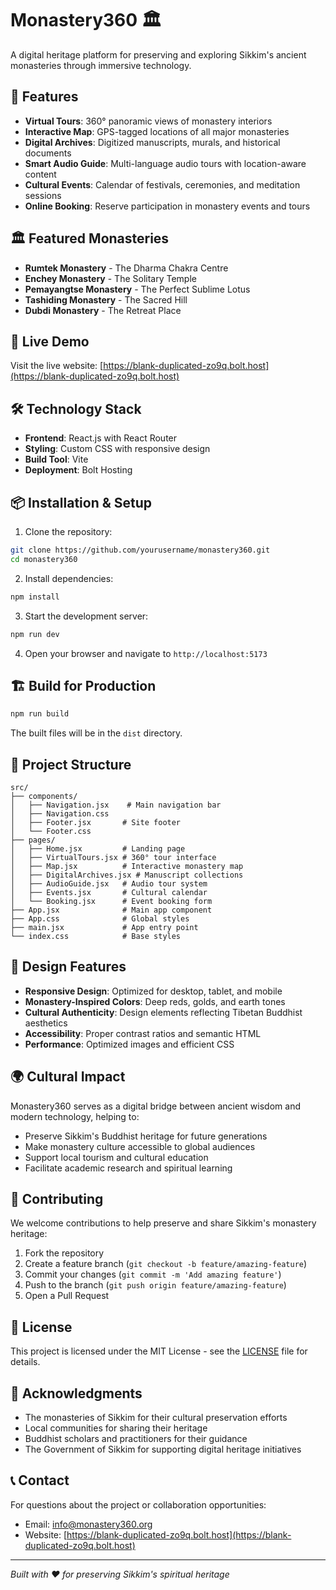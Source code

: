 # Monastery360 🏛️

A digital heritage platform for preserving and exploring Sikkim's ancient monasteries through immersive technology.

## 🌟 Features

- **Virtual Tours**: 360° panoramic views of monastery interiors
- **Interactive Map**: GPS-tagged locations of all major monasteries
- **Digital Archives**: Digitized manuscripts, murals, and historical documents
- **Smart Audio Guide**: Multi-language audio tours with location-aware content
- **Cultural Events**: Calendar of festivals, ceremonies, and meditation sessions
- **Online Booking**: Reserve participation in monastery events and tours

## 🏛️ Featured Monasteries

- **Rumtek Monastery** - The Dharma Chakra Centre
- **Enchey Monastery** - The Solitary Temple
- **Pemayangtse Monastery** - The Perfect Sublime Lotus
- **Tashiding Monastery** - The Sacred Hill
- **Dubdi Monastery** - The Retreat Place

## 🚀 Live Demo

Visit the live website: [https://blank-duplicated-zo9q.bolt.host](https://blank-duplicated-zo9q.bolt.host)

## 🛠️ Technology Stack

- **Frontend**: React.js with React Router
- **Styling**: Custom CSS with responsive design
- **Build Tool**: Vite
- **Deployment**: Bolt Hosting

## 📦 Installation & Setup

1. Clone the repository:
```bash
git clone https://github.com/yourusername/monastery360.git
cd monastery360
```

2. Install dependencies:
```bash
npm install
```

3. Start the development server:
```bash
npm run dev
```

4. Open your browser and navigate to `http://localhost:5173`

## 🏗️ Build for Production

```bash
npm run build
```

The built files will be in the `dist` directory.

## 📁 Project Structure

```
src/
├── components/
│   ├── Navigation.jsx    # Main navigation bar
│   ├── Navigation.css
│   ├── Footer.jsx       # Site footer
│   └── Footer.css
├── pages/
│   ├── Home.jsx         # Landing page
│   ├── VirtualTours.jsx # 360° tour interface
│   ├── Map.jsx          # Interactive monastery map
│   ├── DigitalArchives.jsx # Manuscript collections
│   ├── AudioGuide.jsx   # Audio tour system
│   ├── Events.jsx       # Cultural calendar
│   └── Booking.jsx      # Event booking form
├── App.jsx              # Main app component
├── App.css              # Global styles
├── main.jsx             # App entry point
└── index.css            # Base styles
```

## 🎨 Design Features

- **Responsive Design**: Optimized for desktop, tablet, and mobile
- **Monastery-Inspired Colors**: Deep reds, golds, and earth tones
- **Cultural Authenticity**: Design elements reflecting Tibetan Buddhist aesthetics
- **Accessibility**: Proper contrast ratios and semantic HTML
- **Performance**: Optimized images and efficient CSS

## 🌍 Cultural Impact

Monastery360 serves as a digital bridge between ancient wisdom and modern technology, helping to:

- Preserve Sikkim's Buddhist heritage for future generations
- Make monastery culture accessible to global audiences
- Support local tourism and cultural education
- Facilitate academic research and spiritual learning

## 🤝 Contributing

We welcome contributions to help preserve and share Sikkim's monastery heritage:

1. Fork the repository
2. Create a feature branch (`git checkout -b feature/amazing-feature`)
3. Commit your changes (`git commit -m 'Add amazing feature'`)
4. Push to the branch (`git push origin feature/amazing-feature`)
5. Open a Pull Request

## 📄 License

This project is licensed under the MIT License - see the [LICENSE](LICENSE) file for details.

## 🙏 Acknowledgments

- The monasteries of Sikkim for their cultural preservation efforts
- Local communities for sharing their heritage
- Buddhist scholars and practitioners for their guidance
- The Government of Sikkim for supporting digital heritage initiatives

## 📞 Contact

For questions about the project or collaboration opportunities:

- Email: info@monastery360.org
- Website: [https://blank-duplicated-zo9q.bolt.host](https://blank-duplicated-zo9q.bolt.host)

---

*Built with ❤️ for preserving Sikkim's spiritual heritage*